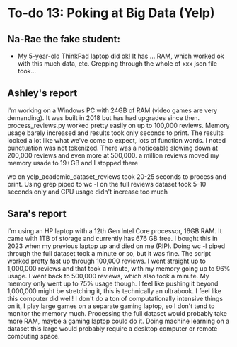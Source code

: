# To-do 13: Poking at Big Data (Yelp)

## Na-Rae the fake student:
- My 5-year-old ThinkPad laptop did ok! It has ... RAM, which worked ok with this much data, etc. Grepping through the whole of xxx json file took...

## Ashley's report
I'm working on a Windows PC with 24GB of RAM (video games are very demanding). It was built in 2018 but has had upgrades since then.
process_reviews.py worked pretty easily on up to 100,000 reviews. Memory usage barely increased and results took only seconds to print.
The results looked a lot like what we've come to expect, lots of function words. I noted punctuation was not tokenized. 
There was a noticeable slowing down at 200,000 reviews and even more at 500,000.
a million reviews moved my memory usade to 19+GB and I stopped there

wc on yelp_academic_dataset_reviews took 20-25 seconds to process and print. 
Using grep piped to wc -l on the full reviews dataset took 5-10 seconds only and CPU usage didn't increase too much

## Sara's report
I'm using an HP laptop with a 12th Gen Intel Core processor, 16GB RAM. It came with 1TB of storage and currently has 676 GB free. I bought this in 2023 when my previous laptop up and died on me (RIP). 
Doing wc -l piped through the full dataset took a minute or so, but it was fine. 
The script worked pretty fast up through 100,000 reviews. I went straight up to 1,000,000 reviews and that took a minute, with my memory going up to 96% usage. I went back to 500,000 reviews, which also took a minute. My memory only went up to 75% usage though. I feel like pushing it beyond 1,000,000 might be stretching it, this is technically an ultrabook. I feel like this computer did well! I don't do a ton of computationally intensive things on it, I play large games on a separate gaming laptop, so I don't tend to monitor the memory much. 
Processing the full dataset would probably take more RAM, maybe a gaming laptop could do it. Doing machine learning on a dataset this large would probably require a desktop computer or remote computing space. 